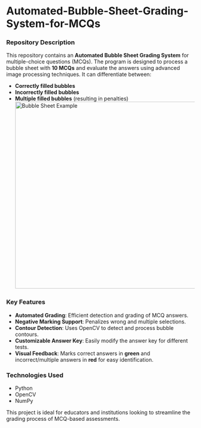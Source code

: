 # Automated-Bubble-Sheet-Grading-System-for-MCQs
 
### **Repository Description**  

This repository contains an **Automated Bubble Sheet Grading System** for multiple-choice questions (MCQs). The program is designed to process a bubble sheet with **10 MCQs** and evaluate the answers using advanced image processing techniques. It can differentiate between:  

- **Correctly filled bubbles**  
- **Incorrectly filled bubbles**  
- **Multiple filled bubbles** (resulting in penalties)
  <img src="https://github.com/user-attachments/assets/6c7ed12a-e43d-446b-8019-4819d09503ff" alt="Bubble Sheet Example" width="500"/>

### **Key Features**  
- **Automated Grading**: Efficient detection and grading of MCQ answers.  
- **Negative Marking Support**: Penalizes wrong and multiple selections.  
- **Contour Detection**: Uses OpenCV to detect and process bubble contours.  
- **Customizable Answer Key**: Easily modify the answer key for different tests.  
- **Visual Feedback**: Marks correct answers in **green** and incorrect/multiple answers in **red** for easy identification.  

### **Technologies Used**  
- Python  
- OpenCV  
- NumPy  

This project is ideal for educators and institutions looking to streamline the grading process of MCQ-based assessments.
